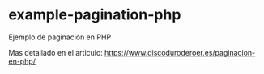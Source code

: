 # example-pagination-php
Ejemplo de paginación en PHP

Mas detallado en el articulo: https://www.discoduroderoer.es/paginacion-en-php/
